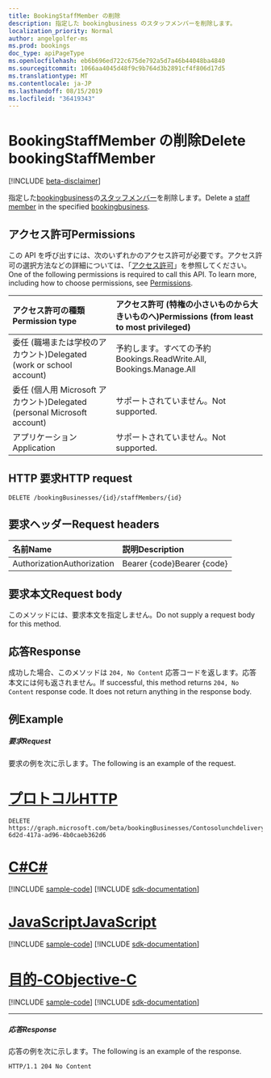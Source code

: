 ```yaml
---
title: BookingStaffMember の削除
description: 指定した bookingbusiness のスタッフメンバーを削除します。
localization_priority: Normal
author: angelgolfer-ms
ms.prod: bookings
doc_type: apiPageType
ms.openlocfilehash: eb6b696ed722c675de792a5d7a46b44048ba4840
ms.sourcegitcommit: 1066aa4045d48f9c9b764d3b2891cf4f806d17d5
ms.translationtype: MT
ms.contentlocale: ja-JP
ms.lasthandoff: 08/15/2019
ms.locfileid: "36419343"
---
```

# <a name="delete-bookingstaffmember"></a><span data-ttu-id="c305e-103">BookingStaffMember の削除</span><span class="sxs-lookup"><span data-stu-id="c305e-103">Delete bookingStaffMember</span></span>

 [!INCLUDE [beta-disclaimer](../../includes/beta-disclaimer.md)]

<span data-ttu-id="c305e-104">指定した[bookingbusiness](../resources/bookingbusiness.md)の[スタッフメンバー](../resources/bookingstaffmember.md)を削除します。</span><span class="sxs-lookup"><span data-stu-id="c305e-104">Delete a [staff member](../resources/bookingstaffmember.md) in the specified [bookingbusiness](../resources/bookingbusiness.md).</span></span>
## <a name="permissions"></a><span data-ttu-id="c305e-105">アクセス許可</span><span class="sxs-lookup"><span data-stu-id="c305e-105">Permissions</span></span>
<span data-ttu-id="c305e-p101">この API を呼び出すには、次のいずれかのアクセス許可が必要です。アクセス許可の選択方法などの詳細については、「[アクセス許可](/graph/permissions-reference)」を参照してください。</span><span class="sxs-lookup"><span data-stu-id="c305e-p101">One of the following permissions is required to call this API. To learn more, including how to choose permissions, see [Permissions](/graph/permissions-reference).</span></span>

|<span data-ttu-id="c305e-108">アクセス許可の種類</span><span class="sxs-lookup"><span data-stu-id="c305e-108">Permission type</span></span>      | <span data-ttu-id="c305e-109">アクセス許可 (特権の小さいものから大きいものへ)</span><span class="sxs-lookup"><span data-stu-id="c305e-109">Permissions (from least to most privileged)</span></span>              |
|:--------------------|:---------------------------------------------------------|
|<span data-ttu-id="c305e-110">委任 (職場または学校のアカウント)</span><span class="sxs-lookup"><span data-stu-id="c305e-110">Delegated (work or school account)</span></span> |  <span data-ttu-id="c305e-111">予約します。すべての予約</span><span class="sxs-lookup"><span data-stu-id="c305e-111">Bookings.ReadWrite.All, Bookings.Manage.All</span></span>   |
|<span data-ttu-id="c305e-112">委任 (個人用 Microsoft アカウント)</span><span class="sxs-lookup"><span data-stu-id="c305e-112">Delegated (personal Microsoft account)</span></span> | <span data-ttu-id="c305e-113">サポートされていません。</span><span class="sxs-lookup"><span data-stu-id="c305e-113">Not supported.</span></span>   |
|<span data-ttu-id="c305e-114">アプリケーション</span><span class="sxs-lookup"><span data-stu-id="c305e-114">Application</span></span> | <span data-ttu-id="c305e-115">サポートされていません。</span><span class="sxs-lookup"><span data-stu-id="c305e-115">Not supported.</span></span>  |

## <a name="http-request"></a><span data-ttu-id="c305e-116">HTTP 要求</span><span class="sxs-lookup"><span data-stu-id="c305e-116">HTTP request</span></span>
<!-- { "blockType": "ignored" } -->
```http
DELETE /bookingBusinesses/{id}/staffMembers/{id}

```
## <a name="request-headers"></a><span data-ttu-id="c305e-117">要求ヘッダー</span><span class="sxs-lookup"><span data-stu-id="c305e-117">Request headers</span></span>
| <span data-ttu-id="c305e-118">名前</span><span class="sxs-lookup"><span data-stu-id="c305e-118">Name</span></span>       | <span data-ttu-id="c305e-119">説明</span><span class="sxs-lookup"><span data-stu-id="c305e-119">Description</span></span>|
|:---------------|:----------|
| <span data-ttu-id="c305e-120">Authorization</span><span class="sxs-lookup"><span data-stu-id="c305e-120">Authorization</span></span>  | <span data-ttu-id="c305e-121">Bearer {code}</span><span class="sxs-lookup"><span data-stu-id="c305e-121">Bearer {code}</span></span>|

## <a name="request-body"></a><span data-ttu-id="c305e-122">要求本文</span><span class="sxs-lookup"><span data-stu-id="c305e-122">Request body</span></span>
<span data-ttu-id="c305e-123">このメソッドには、要求本文を指定しません。</span><span class="sxs-lookup"><span data-stu-id="c305e-123">Do not supply a request body for this method.</span></span>


## <a name="response"></a><span data-ttu-id="c305e-124">応答</span><span class="sxs-lookup"><span data-stu-id="c305e-124">Response</span></span>
<span data-ttu-id="c305e-p102">成功した場合、このメソッドは `204, No Content` 応答コードを返します。応答本文には何も返されません。</span><span class="sxs-lookup"><span data-stu-id="c305e-p102">If successful, this method returns `204, No Content` response code. It does not return anything in the response body.</span></span>

## <a name="example"></a><span data-ttu-id="c305e-127">例</span><span class="sxs-lookup"><span data-stu-id="c305e-127">Example</span></span>
##### <a name="request"></a><span data-ttu-id="c305e-128">要求</span><span class="sxs-lookup"><span data-stu-id="c305e-128">Request</span></span>
<span data-ttu-id="c305e-129">要求の例を次に示します。</span><span class="sxs-lookup"><span data-stu-id="c305e-129">The following is an example of the request.</span></span>

# <a name="httptabhttp"></a>[<span data-ttu-id="c305e-130">プロトコル</span><span class="sxs-lookup"><span data-stu-id="c305e-130">HTTP</span></span>](#tab/http)
<!-- {
  "blockType": "request",
  "name": "delete_bookingstaffmember"
}-->
```http
DELETE https://graph.microsoft.com/beta/bookingBusinesses/Contosolunchdelivery@M365B489948.onmicrosoft.com/staffmembers/5fae928f-6d2d-417a-ad96-4b0caeb362d6
```
# <a name="ctabcsharp"></a>[<span data-ttu-id="c305e-131">C#</span><span class="sxs-lookup"><span data-stu-id="c305e-131">C#</span></span>](#tab/csharp)
[!INCLUDE [sample-code](../includes/snippets/csharp/delete-bookingstaffmember-csharp-snippets.md)]
[!INCLUDE [sdk-documentation](../includes/snippets/snippets-sdk-documentation-link.md)]

# <a name="javascripttabjavascript"></a>[<span data-ttu-id="c305e-132">JavaScript</span><span class="sxs-lookup"><span data-stu-id="c305e-132">JavaScript</span></span>](#tab/javascript)
[!INCLUDE [sample-code](../includes/snippets/javascript/delete-bookingstaffmember-javascript-snippets.md)]
[!INCLUDE [sdk-documentation](../includes/snippets/snippets-sdk-documentation-link.md)]

# <a name="objective-ctabobjc"></a>[<span data-ttu-id="c305e-133">目的-C</span><span class="sxs-lookup"><span data-stu-id="c305e-133">Objective-C</span></span>](#tab/objc)
[!INCLUDE [sample-code](../includes/snippets/objc/delete-bookingstaffmember-objc-snippets.md)]
[!INCLUDE [sdk-documentation](../includes/snippets/snippets-sdk-documentation-link.md)]

---

##### <a name="response"></a><span data-ttu-id="c305e-134">応答</span><span class="sxs-lookup"><span data-stu-id="c305e-134">Response</span></span>
<span data-ttu-id="c305e-135">応答の例を次に示します。</span><span class="sxs-lookup"><span data-stu-id="c305e-135">The following is an example of the response.</span></span>
<!-- {
  "blockType": "response",
  "truncated": true
} -->
```http
HTTP/1.1 204 No Content
```

<!-- uuid: 8fcb5dbc-d5aa-4681-8e31-b001d5168d79
2015-10-25 14:57:30 UTC -->
<!--
{
  "type": "#page.annotation",
  "description": "Delete bookingStaffMember",
  "keywords": "",
  "section": "documentation",
  "tocPath": "",
  "suppressions": [
  ]
}
-->

